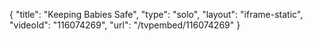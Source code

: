 {
    "title": "Keeping Babies Safe",
    "type": "solo",
    "layout": "iframe-static",
    "videoId": "116074269",
    "url": "\/tvpembed\/116074269"
}